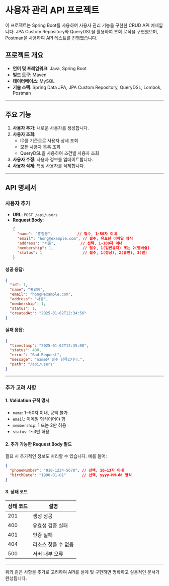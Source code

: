 # 사용자 관리 API 프로젝트

이 프로젝트는 Spring Boot를 사용하여 사용자 관리 기능을 구현한 CRUD API 예제입니다. JPA Custom Repository와 QueryDSL을 활용하여 조회 로직을 구현했으며, Postman을 사용하여 API 테스트를 진행했습니다.

## 프로젝트 개요

- **언어 및 프레임워크**: Java, Spring Boot
- **빌드 도구**: Maven
- **데이터베이스**: MySQL
- **기술 스택**: Spring Data JPA, JPA Custom Repository, QueryDSL, Lombok, Postman

---

## 주요 기능

1. **사용자 추가**: 새로운 사용자를 생성합니다.
2. **사용자 조회**:
   - ID를 기준으로 사용자 상세 조회
   - 모든 사용자 목록 조회
   - QueryDSL을 사용하여 조건별 사용자 조회
3. **사용자 수정**: 사용자 정보를 업데이트합니다.
4. **사용자 삭제**: 특정 사용자를 삭제합니다.

---

## API 명세서

### 사용자 추가
- **URL**: `POST /api/users`
- **Request Body**:
  ```json
  {
    "name": "홍길동",           // 필수, 1~50자 이내
    "email": "hong@example.com", // 필수, 유효한 이메일 형식
    "address": "서울",           // 선택, 1~100자 이내
    "membership": 1,             // 필수, 1(일반유저) 또는 2(멤버쉽)
    "status": 1                  // 필수, 1(정상), 2(휴면), 3(밴)
  }
  ```

#### 성공 응답:
```json
{
  "id": 1,
  "name": "홍길동",
  "email": "hong@example.com",
  "address": "서울",
  "membership": 1,
  "status": 1,
  "createdAt": "2025-01-02T12:34:56"
}
```

#### 실패 응답:
```json
{
  "timestamp": "2025-01-02T12:35:00",
  "status": 400,
  "error": "Bad Request",
  "message": "name은 필수 항목입니다.",
  "path": "/api/users"
}
```

---

### 추가 고려 사항

#### 1. **Validation 규칙 명시**
- `name`: 1~50자 이내, 공백 불가
- `email`: 이메일 형식이어야 함
- `membership`: 1 또는 2만 허용
- `status`: 1~3만 허용

#### 2. **추가 가능한 Request Body 필드**
필요 시 추가적인 정보도 처리할 수 있습니다. 예를 들어:

```json
{
  "phoneNumber": "010-1234-5678", // 선택, 10~13자 이내
  "birthDate": "1990-01-01"       // 선택, yyyy-MM-dd 형식
}
```

#### 3. **상태 코드**
| 상태 코드 | 설명                           |
|-----------|--------------------------------|
| 201       | 생성 성공                      |
| 400       | 유효성 검증 실패               |
| 401       | 인증 실패                      |
| 404       | 리소스 찾을 수 없음            |
| 500       | 서버 내부 오류                 |

---

위와 같은 사항을 추가로 고려하여 API를 설계 및 구현하면 명확하고 실용적인 문서가 완성됩니다.

